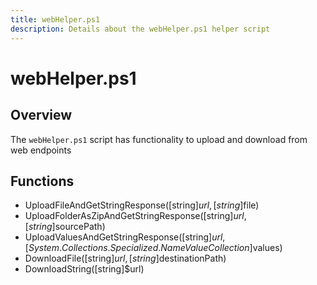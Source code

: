 ```yaml
---
title: webHelper.ps1
description: Details about the webHelper.ps1 helper script
---
```


# webHelper.ps1

## Overview

The `webHelper.ps1` script has functionality to upload and download from web endpoints

## Functions

* UploadFileAndGetStringResponse([string]$url, [string]$file)
* UploadFolderAsZipAndGetStringResponse([string]$url, [string]$sourcePath)
* UploadValuesAndGetStringResponse([string]$url, [System.Collections.Specialized.NameValueCollection]$values)
* DownloadFile([string]$url, [string]$destinationPath)
* DownloadString([string]$url)
